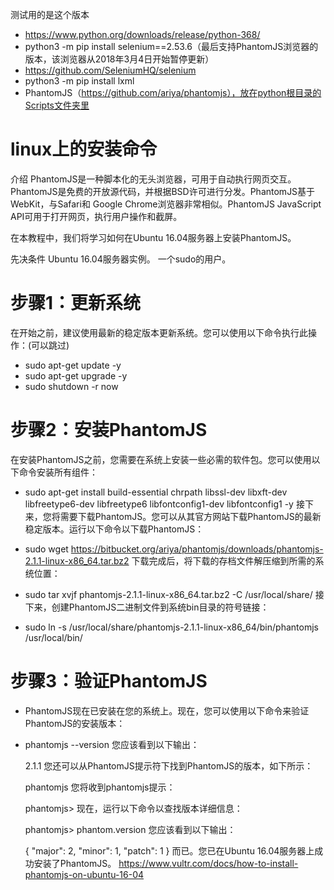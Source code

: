 测试用的是这个版本
* https://www.python.org/downloads/release/python-368/
* python3 -m pip install selenium==2.53.6（最后支持PhantomJS浏览器的版本，该浏览器从2018年3月4日开始暂停更新） 
* https://github.com/SeleniumHQ/selenium
* python3 -m pip install lxml
* PhantomJS（https://github.com/ariya/phantomjs），放在python根目录的Scripts文件夹里
# linux上的安装命令
 介绍
 PhantomJS是一种脚本化的无头浏览器，可用于自动执行网页交互。PhantomJS是免费的开放源代码，并根据BSD许可进行分发。PhantomJS基于WebKit，与Safari和    Google Chrome浏览器非常相似。PhantomJS JavaScript API可用于打开网页，执行用户操作和截屏。

在本教程中，我们将学习如何在Ubuntu 16.04服务器上安装PhantomJS。

先决条件
Ubuntu 16.04服务器实例。
一个sudo的用户。
# 步骤1：更新系统
在开始之前，建议使用最新的稳定版本更新系统。您可以使用以下命令执行此操作：(可以跳过)

* sudo apt-get update -y
* sudo apt-get upgrade -y
* sudo shutdown -r now
# 步骤2：安装PhantomJS
在安装PhantomJS之前，您需要在系统上安装一些必需的软件包。您可以使用以下命令安装所有组件：

* sudo apt-get install build-essential chrpath libssl-dev libxft-dev libfreetype6-dev libfreetype6 libfontconfig1-dev libfontconfig1 -y
接下来，您将需要下载PhantomJS。您可以从其官方网站下载PhantomJS的最新稳定版本。运行以下命令以下载PhantomJS：

* sudo wget https://bitbucket.org/ariya/phantomjs/downloads/phantomjs-2.1.1-linux-x86_64.tar.bz2
下载完成后，将下载的存档文件解压缩到所需的系统位置：

* sudo tar xvjf phantomjs-2.1.1-linux-x86_64.tar.bz2 -C /usr/local/share/
接下来，创建PhantomJS二进制文件到系统bin目录的符号链接：

* sudo ln -s /usr/local/share/phantomjs-2.1.1-linux-x86_64/bin/phantomjs /usr/local/bin/
# 步骤3：验证PhantomJS
* PhantomJS现在已安装在您的系统上。现在，您可以使用以下命令来验证PhantomJS的安装版本：

* phantomjs --version
  您应该看到以下输出：

  2.1.1
  您还可以从PhantomJS提示符下找到PhantomJS的版本，如下所示：

  phantomjs
  您将收到phantomjs提示：

  phantomjs>
  现在，运行以下命令以查找版本详细信息：

  phantomjs> phantom.version
  您应该看到以下输出：

  {
     "major": 2,
     "minor": 1,
     "patch": 1
  }
  而已。您已在Ubuntu 16.04服务器上成功安装了PhantomJS。
  https://www.vultr.com/docs/how-to-install-phantomjs-on-ubuntu-16-04 
